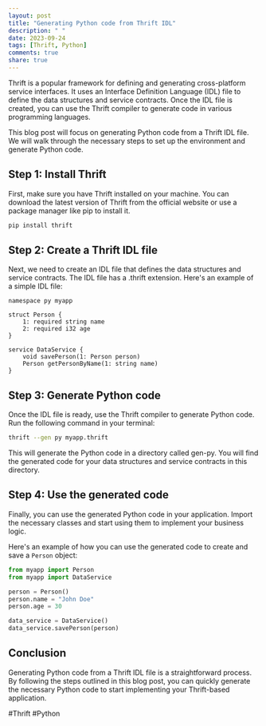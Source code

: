 ```yaml
---
layout: post
title: "Generating Python code from Thrift IDL"
description: " "
date: 2023-09-24
tags: [Thrift, Python]
comments: true
share: true
---
```


Thrift is a popular framework for defining and generating cross-platform service interfaces. It uses an Interface Definition Language (IDL) file to define the data structures and service contracts. Once the IDL file is created, you can use the Thrift compiler to generate code in various programming languages.

This blog post will focus on generating Python code from a Thrift IDL file. We will walk through the necessary steps to set up the environment and generate Python code.

## Step 1: Install Thrift

First, make sure you have Thrift installed on your machine. You can download the latest version of Thrift from the official website or use a package manager like pip to install it.

```bash
pip install thrift
```

## Step 2: Create a Thrift IDL file

Next, we need to create an IDL file that defines the data structures and service contracts. The IDL file has a .thrift extension. Here's an example of a simple IDL file:

```thrift
namespace py myapp

struct Person {
    1: required string name
    2: required i32 age
}

service DataService {
    void savePerson(1: Person person)
    Person getPersonByName(1: string name)
}
```

## Step 3: Generate Python code

Once the IDL file is ready, use the Thrift compiler to generate Python code. Run the following command in your terminal:

```bash
thrift --gen py myapp.thrift
```

This will generate the Python code in a directory called gen-py. You will find the generated code for your data structures and service contracts in this directory.

## Step 4: Use the generated code

Finally, you can use the generated Python code in your application. Import the necessary classes and start using them to implement your business logic.

Here's an example of how you can use the generated code to create and save a `Person` object:

```python
from myapp import Person
from myapp import DataService

person = Person()
person.name = "John Doe"
person.age = 30

data_service = DataService()
data_service.savePerson(person)
```

## Conclusion

Generating Python code from a Thrift IDL file is a straightforward process. By following the steps outlined in this blog post, you can quickly generate the necessary Python code to start implementing your Thrift-based application.

#Thrift #Python